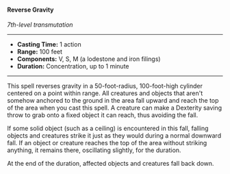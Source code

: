 #### Reverse Gravity
*7th-level transmutation*
___
- **Casting Time:** 1 action
- **Range:** 100 feet
- **Components:** V, S, M (a lodestone and iron filings)
- **Duration:** Concentration, up to 1 minute
---
This spell reverses gravity in a 50-foot-radius, 100-foot-high cylinder centered on a point within range. All creatures and objects that aren't somehow anchored to the ground in the area fall upward and reach the top of the area when you cast this spell. A creature can make a Dexterity saving throw to grab onto a fixed object it can reach, thus avoiding the fall.

If some solid object (such as a ceiling) is encountered in this fall, falling objects and creatures strike it just as they would during a normal downward fall. If an object or creature reaches the top of the area without striking anything, it remains there, oscillating slightly, for the duration.

At the end of the duration, affected objects and creatures fall back down.